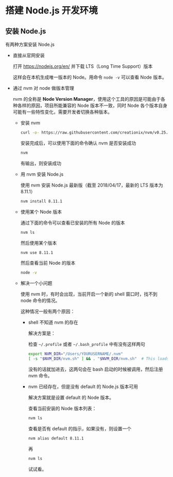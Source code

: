 # 搭建 Node.js 开发环境

## 安装 Node.js

有两种方案安装 Node.js

+   直接从官网安装

    打开 https://nodejs.org/en/ 并下载 LTS（Long Time Support）版本

    这样会在本机生成唯一版本的 Node。用命令 `node -v` 可以查看 Node 版本。

+   通过 nvm 对 node 做版本管理

    nvm 的全称是 **Node Version Manager**，使用这个工具的原因是可能由于各种各样的原因，项目所能兼容的 Node 版本不一致，同时 Node 各个版本自身可能有一些特性变化，需要开发者切换各种版本。

    +   安装 nvm

        ```bash
        curl -o- https://raw.githubusercontent.com/creationix/nvm/v0.25.2/install.sh | bash
        ```

        安装完成后，可以使用下面的命令确认 nvm 是否安装成功

        ```bash
        nvm
        ```

        有输出，则安装成功

    +   用 nvm 安装 Node.js

        使用 nvm 安装 Node.js 最新版（截至 2018/04/17，最新的 LTS 版本为 8.11.1）

        ```bash
        nvm install 8.11.1
        ```

    +   使用某个 Node 版本

        通过下面的命令可以查看已安装的所有 Node 的版本

        ```bash
        nvm ls
        ```

        然后使用某个版本

        ```bash
        nvm use 8.11.1
        ```

        然后查看当前 Node 的版本

        ```bash
        node -v
        ```

    +   解决一个小问题

        使用 nvm 时，有时会出现，当前开启一个新的 shell 窗口时，找不到 node 命令的情况。

        这种情况一般有两个原因：

        +   shell 不知道 nvm 的存在

            解决方案是：

            检查 `~/.profile` 或者 `~/.bash_profile` 中有没有这样两句

            ```bash
            export NVM_DIR="/Users/YOURUSERNAME/.nvm"
            [ -s "$NVM_DIR/nvm.sh" ] && . "$NVM_DIR/nvm.sh"  # This loads nvm
            ```

            没有的话就加进去，这两句会在 bash 启动的时候被调用，然后注册 nvm 命令。

        +   nvm 已经存在，但是没有 default 的 Node.js 版本可用

            解决方案就是设置 default 的 Node 版本。

            查看当前安装的 Node 版本列表：

            ```bash
            nvm ls
            ```

            查看是否有 default 的指示，如果没有，则设置一个

            ```bash
            nvm alias default 8.11.1
            ```

            再

            ```bash
            nvm ls
            ```

            试试看。